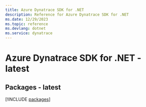 ```yaml
---
title: Azure Dynatrace SDK for .NET
description: Reference for Azure Dynatrace SDK for .NET
ms.date: 12/29/2023
ms.topic: reference
ms.devlang: dotnet
ms.service: dynatrace
---
```

# Azure Dynatrace SDK for .NET - latest
## Packages - latest
[!INCLUDE [packages](dynatrace-index.md)]